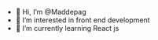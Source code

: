 - 👋 Hi, I’m @Maddepag
- 👀 I’m interested in front end development
- 🌱 I’m currently learning React js

<!---
Maddepag/Maddepag is a ✨ special ✨ repository because its `README.md` (this file) appears on your GitHub profile.
You can click the Preview link to take a look at your changes.
--->
